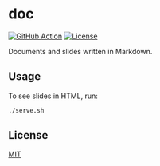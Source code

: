 # doc

[![GitHub Action](https://img.shields.io/github/actions/workflow/status/raviqqe/doc/test.yaml?style=flat-square)](https://github.com/raviqqe/doc/actions)
[![License](https://img.shields.io/github/license/raviqqe/doc.svg?style=flat-square)](LICENSE)

Documents and slides written in Markdown.

## Usage

To see slides in HTML, run:

```sh
./serve.sh
```

## License

[MIT](LICENSE)
